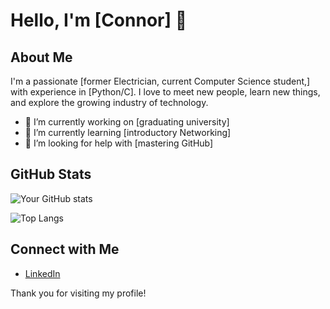 # Hello, I'm [Connor] 👋

## About Me
I'm a passionate [former Electrician, current Computer Science student,] with experience in [Python/C]. I love to meet new people, learn new things, and explore the growing industry of technology.

- 🔭 I’m currently working on [graduating university]
- 🌱 I’m currently learning [introductory Networking]
- 🤔 I’m looking for help with [mastering GitHub]

## GitHub Stats
![Your GitHub stats](https://github-readme-stats.vercel.app/api?username=connormaccallum&show_icons=true&theme=radical)

![Top Langs](https://github-readme-stats.vercel.app/api/top-langs/?username=connormaccallum&layout=compact&theme=radical)

## Connect with Me
- [LinkedIn](https://linkedin.com/in/connormaccallum)

Thank you for visiting my profile!
